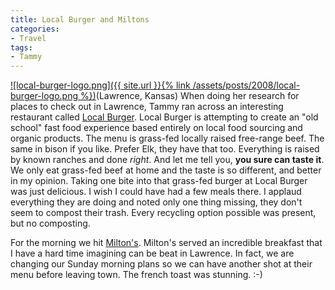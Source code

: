 ```yaml
---
title: Local Burger and Miltons
categories:
- Travel
tags:
- Tammy
---
```


[![local-burger-logo.png]({{ site.url }}{% link /assets/posts/2008/local-burger-logo.png %})](http://www.localburger.com/)(Lawrence, Kansas) When doing her research for places to check out in Lawrence, Tammy ran across an interesting restaurant called [Local Burger](http://www.localburger.com/). Local Burger is attempting to create an "old school" fast food experience based entirely on local food sourcing and organic products. The menu is grass-fed locally raised free-range beef. The same in bison if you like. Prefer Elk, they have that too. Everything is raised by known ranches and done _right_.
And let me tell you, **you sure can taste it**. We only eat grass-fed beef at home and the taste is so different, and better in my opinion. Taking one bite into that grass-fed burger at Local Burger was just delicious. I wish I could have had a few meals there. I applaud everything they are doing and noted only one thing missing, they don't seem to compost their trash. Every recycling option possible was present, but no composting.

For the morning we hit [Milton's](http://www.lawrence.com/places/miltons/). Milton's served an incredible breakfast that I have a hard time imagining can be beat in Lawrence. In fact, we are changing our Sunday morning plans so we can have another shot at their menu before leaving town. The french toast was stunning. :-)
